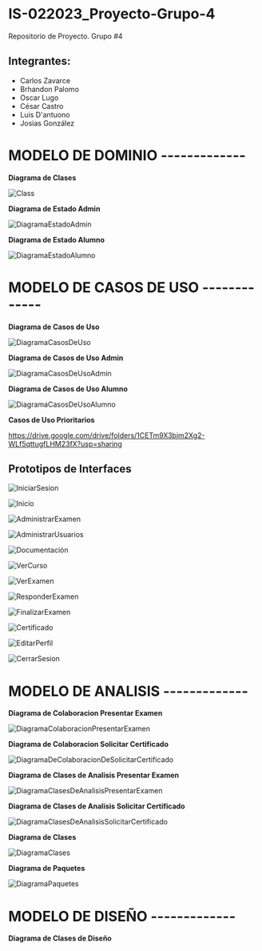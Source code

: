 # IS-022023_Proyecto-Grupo-4
Repositorio de Proyecto. Grupo #4

## Integrantes:
- Carlos Zavarce
- Brhandon Palomo
- Oscar Lugo
- César Castro
- Luis D'antuono
- Josias González


# MODELO DE DOMINIO -------------

**Diagrama de Clases**

![Class](https://github.com/Carverz/IS-022023_Proyecto-Grupo-4/blob/main/docs/scenariosView/DiagramaClases/Class.png
)

**Diagrama de Estado Admin**

![DiagramaEstadoAdmin](https://github.com/Carverz/IS-022023_Proyecto-Grupo-4/blob/main/docs/scenariosView/DiagramaEstadoAdmin/DiagramaEstadoAdmin.png)

**Diagrama de Estado Alumno**

![DiagramaEstadoAlumno](https://github.com/Carverz/IS-022023_Proyecto-Grupo-4/blob/main/docs/scenariosView/DiagramaEstadoAlumno/DiagramaEstadoAlumno.png)


# MODELO DE CASOS DE USO -------------

**Diagrama de Casos de Uso**

![DiagramaCasosDeUso](https://github.com/Carverz/IS-022023_Proyecto-Grupo-4/blob/main/docs/scenariosView/DiagramaCasosDeUsos/DiagramaCasosDeUsos.png)

**Diagrama de Casos de Uso Admin**

![DiagramaCasosDeUsoAdmin](https://github.com/Carverz/IS-022023_Proyecto-Grupo-4/blob/main/docs/scenariosView/DiagramaDeEstadosDeUseCasesAdmin/DiagramaDeEstadosDeUseCasesAdmin.png)

**Diagrama de Casos de Uso Alumno**

![DiagramaCasosDeUsoAlumno](https://github.com/Carverz/IS-022023_Proyecto-Grupo-4/blob/main/docs/scenariosView/DiagramaDeEstadosDeUseCasesUsuario/DiagramaDeEstadosDeUseCasesUsuario.png)

**Casos de Uso Prioritarios**

https://drive.google.com/drive/folders/1CETm9X3bjm2Xg2-WLf5qttugfLHM23fX?usp=sharing

## Prototipos de Interfaces
![IniciarSesion](https://github.com/Carverz/IS-022023_Proyecto-Grupo-4/blob/main/docs/scenariosView/interfaces/INICIARSESION.png)

![Inicio](https://github.com/Carverz/IS-022023_Proyecto-Grupo-4/blob/main/docs/scenariosView/interfaces/INICIO.png)

![AdministrarExamen](https://github.com/Carverz/IS-022023_Proyecto-Grupo-4/blob/main/docs/scenariosView/interfaces/ADMINISTRAREXAMENES.png)

![AdministrarUsuarios](https://github.com/Carverz/IS-022023_Proyecto-Grupo-4/blob/main/docs/scenariosView/interfaces/ADMINISTRARUSUARIOS.png)

![Documentación](https://github.com/Carverz/IS-022023_Proyecto-Grupo-4/blob/main/docs/scenariosView/interfaces/DOCUMENTACI%C3%93N.png)

![VerCurso](https://github.com/Carverz/IS-022023_Proyecto-Grupo-4/blob/main/docs/scenariosView/interfaces/VERCURSO.png)

![VerExamen](https://github.com/Carverz/IS-022023_Proyecto-Grupo-4/blob/main/docs/scenariosView/interfaces/VEREXAMENES.png)

![ResponderExamen](https://github.com/Carverz/IS-022023_Proyecto-Grupo-4/blob/main/docs/scenariosView/interfaces/RESPONDEREXAMEN.png)

![FinalizarExamen](https://github.com/Carverz/IS-022023_Proyecto-Grupo-4/blob/main/docs/scenariosView/interfaces/FINALIZAREXAMEN.png)

![Certificado](https://github.com/Carverz/IS-022023_Proyecto-Grupo-4/blob/main/docs/scenariosView/interfaces/CERTIFICADO.png)

![EditarPerfil](https://github.com/Carverz/IS-022023_Proyecto-Grupo-4/blob/main/docs/scenariosView/interfaces/EDITARPERFIL.png)

![CerrarSesion](https://github.com/Carverz/IS-022023_Proyecto-Grupo-4/blob/main/docs/scenariosView/interfaces/CERRARSESION.png)


# MODELO DE ANALISIS -------------

**Diagrama de Colaboracion Presentar Examen**

![DiagramaColaboracionPresentarExamen](https://github.com/Carverz/IS-022023_Proyecto-Grupo-4/blob/main/docs/logicalView/analysisView/useCaseAnalysis/DiagramaColaboracionPresentarExamen/DiagramaColaboracionPresentarExamen.png)

**Diagrama de Colaboracion Solicitar Certificado**

![DiagramaDeColaboracionDeSolicitarCertificado](https://github.com/Carverz/IS-022023_Proyecto-Grupo-4/blob/main/docs/logicalView/analysisView/useCaseAnalysis/DiagramaDeColaboracionDeSolicitarCertificado/DiagramaDeColaboracionDeSolicitarCertificado.png)

**Diagrama de Clases de Analisis Presentar Examen**

![DiagramaClasesDeAnalisisPresentarExamen](https://github.com/Carverz/IS-022023_Proyecto-Grupo-4/blob/main/docs/logicalView/analysisView/classAnalysis/DiagramaClasesDeAnalisisPresentarExamen/DiagramaClasesDeAnalisisPresentarExamen.png)

**Diagrama de Clases de Analisis Solicitar Certificado**

![DiagramaClasesDeAnalisisSolicitarCertificado](https://github.com/Carverz/IS-022023_Proyecto-Grupo-4/blob/main/docs/logicalView/analysisView/classAnalysis/DiagramaClasesDeAnalisisSolicitarCertificado/DiagramaClasesDeAnalisisSolicitarCertificado.png)

**Diagrama de Clases**

![DiagramaClases](https://github.com/Carverz/IS-022023_Proyecto-Grupo-4/blob/main/docs/logicalView/analysisView/architectureAnalysis/DiagramaDeClases/DiagramaDeClasesGenerales.png)

**Diagrama de Paquetes**

![DiagramaPaquetes](https://github.com/Carverz/IS-022023_Proyecto-Grupo-4/blob/main/docs/logicalView/analysisView/packageAnalisys/DiagramaDePaquetes/DiagramaPaquetes.png)

# MODELO DE DISEÑO -------------

**Diagrama de Clases de Diseño**
